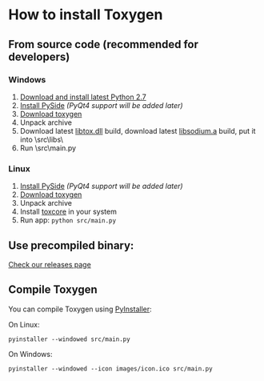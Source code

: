 # How to install Toxygen

## From source code (recommended for developers)

### Windows

1. [Download and install latest Python 2.7](https://www.python.org/downloads/windows/)
2. [Install PySide](https://pypi.python.org/pypi/PySide/1.2.4) *(PyQt4 support will be added later)*
3. [Download toxygen](https://github.com/xveduk/toxygen/archive/master.zip)
4. Unpack archive  
5. Download latest [libtox.dll](https://build.tox.chat/view/libtoxcore/job/libtoxcore_build_windows_x86_shared_release/lastSuccessfulBuild/artifact/libtoxcore_build_windows_x86_shared_release.zip) build, download latest [libsodium.a](https://build.tox.chat/view/libsodium/job/libsodium_build_windows_x86_static_release/lastSuccessfulBuild/artifact/libsodium_build_windows_x86_static_release.zip) build, put it into \src\libs\
6. Run \src\main.py


### Linux

1. [Install PySide](https://wiki.qt.io/PySide_Binaries_Linux) *(PyQt4 support will be added later)*
2. [Download toxygen](https://github.com/xveduk/toxygen/archive/master.zip)
3. Unpack archive 
4. Install [toxcore](https://github.com/irungentoo/toxcore/blob/master/INSTALL.md) in your system
5. Run app:
``python src/main.py``

## Use precompiled binary:
[Check our releases page](https://github.com/xveduk/toxygen/releases)

## Compile Toxygen
You can compile Toxygen using [PyInstaller](http://www.pyinstaller.org/):

On Linux:

``pyinstaller --windowed src/main.py``

On Windows:

``pyinstaller --windowed --icon images/icon.ico src/main.py``
